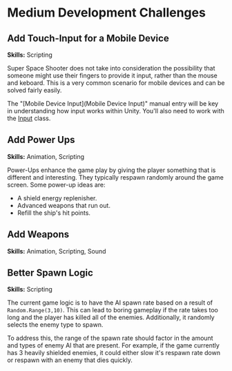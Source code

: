 # Medium Development Challenges 
## Add Touch-Input for a Mobile Device
**Skills:** Scripting

Super Space Shooter does not take into consideration the possibility that someone might use their fingers to provide it input, rather than the mouse and keboard. This is a very common scenario for mobile devices and can be solved fairly easily.

The "[Mobile Device Input](Mobile Device Input)" manual entry will be key in understanding how input works within Unity. You'll also need to work with the [Input](http://docs.unity3d.com/ScriptReference/Input.html) class.

## Add Power Ups
 **Skills:** Animation, Scripting

Power-Ups enhance the game play by giving the player something that is different and interesting. They typically respawn randomly around the game screen. Some power-up ideas are:

* A shield energy replenisher.
* Advanced weapons that run out.
* Refill the ship's hit points.

## Add Weapons
**Skills:** Animation, Scripting, Sound

## Better Spawn Logic
**Skills:** Scripting

The current game logic is to have the AI spawn rate based on a result of ``` Random.Range(3,10)```. This can lead to boring gameplay if the rate takes too long and the player has killed all of the enemies. Additionally, it randomly selects the enemy type to spawn. 

To address this, the range of the spawn rate should factor in the amount and types of enemy AI that are present. For example, if the game currently has 3 heavily shielded enemies, it could either slow it's respawn rate down or respawn with an enemy that dies quickly.